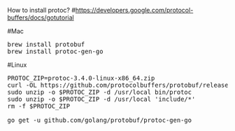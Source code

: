 How to install protoc?
#https://developers.google.com/protocol-buffers/docs/gotutorial

#Mac
<pre>
brew install protobuf
brew install protoc-gen-go
</pre>

#Linux
<pre>
PROTOC_ZIP=protoc-3.4.0-linux-x86_64.zip
curl -OL https://github.com/protocolbuffers/protobuf/releases/download/v3.7.1/$PROTOC_ZIP
sudo unzip -o $PROTOC_ZIP -d /usr/local bin/protoc
sudo unzip -o $PROTOC_ZIP -d /usr/local 'include/*'
rm -f $PROTOC_ZIP

go get -u github.com/golang/protobuf/protoc-gen-go
</pre>

